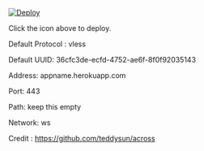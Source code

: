 [![Deploy](https://www.herokucdn.com/deploy/button.png)](https://dashboard.heroku.com/new?template=https://github.com/3dfaa21b/23dfaa21)

Click the icon above to deploy.

Default Protocol : vless

Default UUID: 36cfc3de-ecfd-4752-ae6f-8f0f92035143

Address: appname.herokuapp.com

Port: 443

Path: keep this empty

Network: ws

Credit : https://github.com/teddysun/across
